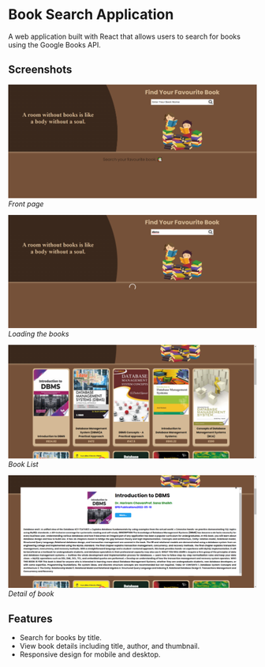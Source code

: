 # Book Search Application

A web application built with React that allows users to search for books using the Google Books API.

## Screenshots

![Screenshot 1](screenshots/screenshot1.png)
*Front page*

![Screenshot 2](screenshots/screenshot2.png)
*Loading the books*

![Screenshot 3](screenshots/screenshot3.png)
*Book List*

![Screenshot 4](screenshots/screenshot4.png)
*Detail of book*

## Features

- Search for books by title.
- View book details including title, author, and thumbnail.
- Responsive design for mobile and desktop.
